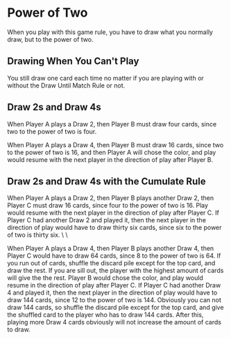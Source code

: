 # Power of Two
When you play with this game rule, you have to draw what you normally draw, but to the power of two.

## Drawing When You Can't Play
You still draw one card each time no matter if you are playing with or without the Draw Until Match Rule or not.

## Draw 2s and Draw 4s
When Player A plays a Draw 2, then Player B must draw four cards, since two to the power of two is four.

When Player A plays a Draw 4, then Player B must draw 16 cards, since two to the power of two is 16, 
and then Player A will chose the color, and play would resume with the next player in the direction 
of play after Player B.

## Draw 2s and Draw 4s with the Cumulate Rule
When Player A plays a Draw 2, then Player B plays another Draw 2, then Player C must draw 16 cards, since 
four to the power of two is 16. Play would resume with the next player in the direction of play after Player C. 
If Player C had another Draw 2 and played it, then the next player in the direction of play would have to draw 
thirty six cards, since six to the power of two is thirty six. \\ \\

When Player A plays a Draw 4, then Player B plays another Draw 4, then Player C would have to draw 64 cards, 
since 8 to the power of two is 64. If you run out of cards, shuffle the discard pile except for the top card,
and draw the rest. If you are sill out, the player with the highest amount of cards will give the the rest. 
Player B would chose the color, and play would resume in the direction of play after Player C. If Player C had 
another Draw 4 and played it, then the next player in the direction of play would have to draw 144 cards, since 
12 to the power of two is 144. Obviously you can not draw 144 cards, so shuffle the discard pile except for the 
top card, and give the shuffled card to the player who has to draw 144 cards. After this, playing more Draw 4 cards
obviously will not increase the amount of cards to draw.
